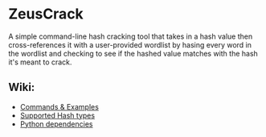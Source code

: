 # ZeusCrack
A simple command-line hash cracking tool that takes in a hash value then cross-references it with a user-provided wordlist by hasing every word in the wordlist and checking to see if the hashed value matches with the hash it's meant to crack.

## Wiki:
* [Commands & Examples](https://github.com/apacketofsweets/ZeusCrack/wiki/Commands-and-Examples)
* [Supported Hash types](https://github.com/apacketofsweets/ZeusCrack/wiki/Supported-Hash-Types)
* [Python dependencies](https://github.com/apacketofsweets/ZeusCrack/wiki/Python-dependencies)

